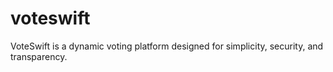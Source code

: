 # voteswift
VoteSwift is a dynamic voting platform designed for simplicity, security, and transparency. 
